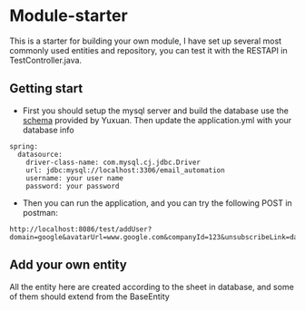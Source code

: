 # Module-starter
This is a starter for building your own module, I have set up several most commonly used entities and repository, you can test it with the RESTAPI in TestController.java.
## Getting start
- First you should setup the mysql server and build the database use the [schema](https://intelliprogroup.larksuite.com/file/boxusVEuaqk7v9UD1zr4mgzmI22) provided by Yuxuan. Then update the application.yml with your database info
```
spring:
  datasource:
    driver-class-name: com.mysql.cj.jdbc.Driver
    url: jdbc:mysql://localhost:3306/email_automation
    username: your user name
    password: your password
```
- Then you can run the application, and you can try the following POST in postman:  
```
http://localhost:8086/test/addUser?domain=google&avatarUrl=www.google.com&companyId=123&unsubscribeLink=dawjiotawfjkpa&subsriptionType=dwadsad&createdBy=1&password_hash=123&subscriptionType=ss&unsubscribeType=32&username=aag&apiKey=12333
```
## Add your own entity
All the entity here are created according to the sheet in database, and some of them should extend from the BaseEntity
